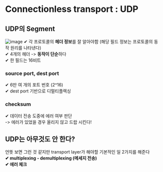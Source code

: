 ﻿# Connectionless transport : UDP
## UDP의 Segment
![image](https://user-images.githubusercontent.com/109324637/192316915-994e2444-60b5-451c-9689-d4f1804971ca.png)
✔ 각 프로토콜의 **헤더 정보**를 잘 알아야함 (해당 필드 정보는 프로토콜의 동작 원리를 나타낸다)  
✔ 4개의 헤더 -> **동작이 단순**하다  
✔ 한 필드는 16비트  
### source port, dest port  
✔ 6만 여 개의 포트 번호 (2^16)  
✔ dest port 기반으로 디멀티플렉싱  
### checksum  
✔ 데이터 전송 도중에 에러 여부 판단  
 -> 에러가 있었을 경우 올리지 않고 드랍 시킨다!  
## UDP는 아무것도 안 한다?  
언뜻 보면 그런 것 같지만 transport layer가 해야할 기본적인 일 2가지를 해준다  
**✔ multiplexing - demultiplexing (메세지 전송)**  
**✔ 에러 체크**  

